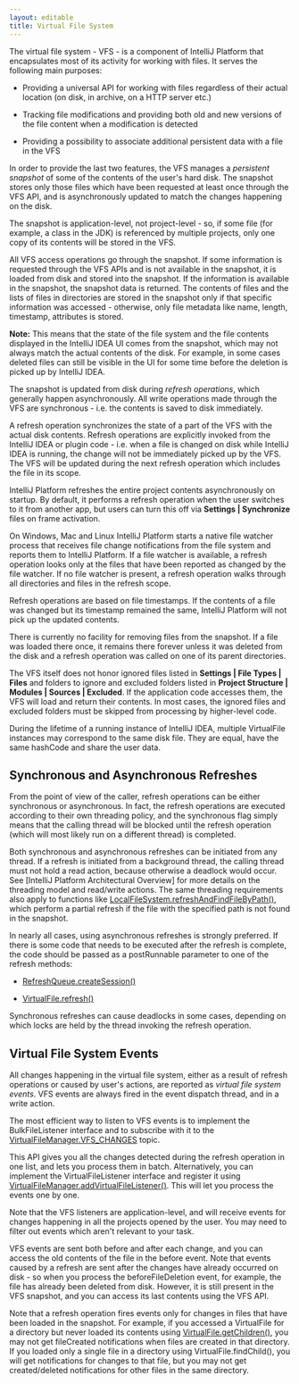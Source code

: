 ```yaml
---
layout: editable
title: Virtual File System
---
```



The virtual file system - VFS - is a component of IntelliJ Platform that encapsulates most of its activity for working with files. 
It serves the following main purposes:

*  Providing a universal API for working with files regardless of their actual location (on disk, in archive, on a HTTP server etc.)

*  Tracking file modifications and providing both old and new versions of the file content when a modification is detected

*  Providing a possibility to associate additional persistent data with a file in the VFS


In order to provide the last two features, the VFS manages a _persistent snapshot_ of some of the contents of the user's hard disk. 
The snapshot stores only those files which have been requested at least once through the VFS API, and is asynchronously updated to match the changes happening on the disk.

The snapshot is application-level, not project-level - so, if some file (for example, a class in the JDK) is referenced by multiple projects, only one copy of its contents will be stored in the VFS.

All VFS access operations go through the snapshot. 
If some information is requested through the VFS APIs and is not available in the snapshot, it is loaded from disk and stored into the snapshot. 
If the information is available in the snapshot, the snapshot data is returned. 
The contents of files and the lists of files in directories are stored in the snapshot only if that specific information was accessed - otherwise, only file metadata like name, length, timestamp, attributes is stored.


**Note:** 
This means that the state of the file system and the file contents displayed in the IntelliJ IDEA UI comes from the snapshot, which may not always match the actual contents of the disk. 
For example, in some cases deleted files can still be visible in the UI for some time before the deletion is picked up by IntelliJ IDEA.


The snapshot is updated from disk during _refresh operations_, which generally happen asynchronously. 
All write operations made through the VFS are synchronous - i.e. the contents is saved to disk immediately.

A refresh operation synchronizes the state of a part of the VFS with the actual disk contents. 
Refresh operations are explicitly invoked from the IntelliJ IDEA or plugin code - i.e. when a file is changed on disk while IntelliJ IDEA is running, the change will not be immediately picked up by the VFS. 
The VFS will be updated during the next refresh operation which includes the file in its scope.

IntelliJ Platform refreshes the entire project contents asynchronously on startup. 
By default, it performs a refresh operation when the user switches to it from another app, but users can turn this off via **Settings \| Synchronize** files on frame activation.

On Windows, Mac and Linux IntelliJ Platform starts a native file watcher process that receives file change notifications from the file system and reports them to IntelliJ Platform. 
If a file watcher is available, a refresh operation looks only at the files that have been reported as changed by the file watcher. 
If no file watcher is present, a refresh operation walks through all directories and files in the refresh scope.

Refresh operations are based on file timestamps. 
If the contents of a file was changed but its timestamp remained the same, IntelliJ Platform will not pick up the updated contents.

There is currently no facility for removing files from the snapshot. 
If a file was loaded there once, it remains there forever unless it was deleted from the disk and a refresh operation was called on one of its parent directories.

The VFS itself does not honor ignored files listed in **Settings \| File Types \| Files** and folders to ignore and excluded folders listed in **Project Structure \| Modules \| Sources \| Excluded**. 
If the application code accesses them, the VFS will load and return their contents. 
In most cases, the ignored files and excluded folders must be skipped from processing by higher-level code.

During the lifetime of a running instance of IntelliJ IDEA, multiple VirtualFile instances may correspond to the same disk file. 
They are equal, have the same hashCode and share the user data.

## Synchronous and Asynchronous Refreshes

From the point of view of the caller, refresh operations can be either synchronous or asynchronous. 
In fact, the refresh operations are executed according to their own threading policy, and the synchronous flag simply means that the calling thread will be blocked until the refresh operation (which will most likely run on a different thread) is completed.

Both synchronous and asynchronous refreshes can be initiated from any thread. 
If a refresh is initiated from a background thread, the calling thread must not hold a read action, because otherwise a deadlock would occur. 
See [IntelliJ Platform Architectural Overview] for more details on the threading model and read/write actions. 
The same threading requirements also apply to functions like 
[LocalFileSystem.refreshAndFindFileByPath()](https://github.com/JetBrains/intellij-community/blob/master/platform/platform-api/src/com/intellij/openapi/vfs/LocalFileSystem.java), 
which perform a partial refresh if the file with the specified path is not found in the snapshot.

In nearly all cases, using asynchronous refreshes is strongly preferred. 
If there is some code that needs to be executed after the refresh is complete, the code should be passed as a postRunnable parameter to one of the refresh methods:
 
*  [RefreshQueue.createSession()](https://github.com/JetBrains/intellij-community/blob/master/platform/platform-api/src/com/intellij/openapi/vfs/newvfs/RefreshQueue.java#L36)

*  [VirtualFile.refresh()](https://github.com/JetBrains/intellij-community/blob/master/platform/core-api/src/com/intellij/openapi/vfs/VirtualFile.java#L681)
 
Synchronous refreshes can cause deadlocks in some cases, depending on which locks are held by the thread invoking the refresh operation.

## Virtual File System Events

All changes happening in the virtual file system, either as a result of refresh operations or caused by user's actions, are reported as _virtual file system events_. 
VFS events are always fired in the event dispatch thread, and in a write action.

The most efficient way to listen to VFS events is to implement the BulkFileListener interface and to subscribe with it to the 
[VirtualFileManager.VFS_CHANGES](https://github.com/JetBrains/intellij-community/blob/master/platform/core-api/src/com/intellij/openapi/vfs/VirtualFileManager.java#L34) 
topic. 

This API gives you all the changes detected during the refresh operation in one list, and lets you process them in batch. 
Alternatively, you can implement the VirtualFileListener interface and register it using 
[VirtualFileManager.addVirtualFileListener()](https://github.com/JetBrains/intellij-community/blob/master/platform/core-api/src/com/intellij/openapi/vfs/VirtualFileManager.java#L113). 
This will let you process the events one by one.

Note that the VFS listeners are application-level, and will receive events for changes happening in all the projects opened by the user. 
You may need to filter out events which aren't relevant to your task.

VFS events are sent both before and after each change, and you can access the old contents of the file in the before event. 
Note that events caused by a refresh are sent after the changes have already occurred on disk - so when you process the beforeFileDeletion event, for example, the file has already been deleted from disk. 
However, it is still present in the VFS snapshot, and you can access its last contents using the VFS API.

Note that a refresh operation fires events only for changes in files that have been loaded in the snapshot. 
For example, if you accessed a VirtualFile for a directory but never loaded its contents using 
[VirtualFile.getChildren()](https://github.com/JetBrains/intellij-community/blob/master/platform/core-api/src/com/intellij/openapi/vfs/VirtualFile.java#L315), 
you may not get fileCreated notifications when files are created in that directory. 
If you loaded only a single file in a directory using VirtualFile.findChild(), you will get notifications for changes to that file, but you may not get created/deleted notifications for other files in the same directory.

